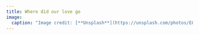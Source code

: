 ```yaml
---
title: Where did our love go
image:
  caption: "Image credit: [**Unsplash**](https://unsplash.com/photos/E8H76nY1v6Q)"
---
```

